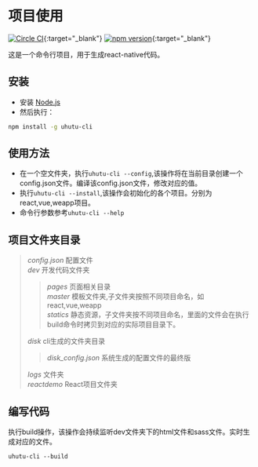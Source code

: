 # 项目使用  

[![Circle CI](https://circleci.com/gh/uhutu/uhutucli.svg?style=shield)](https://circleci.com/gh/uhutu/uhutucli){:target="_blank"} [![npm version](https://badge.fury.io/js/uhutu-cli.svg)](https://badge.fury.io/js/uhutu-cli){:target="_blank"}

这是一个命令行项目，用于生成react-native代码。

## 安装  
* 安装 [Node.js](https://nodejs.org/)  
* 然后执行：  

```bash
npm install -g uhutu-cli
```

## 使用方法  
* 在一个空文件夹，执行`uhutu-cli --config`,该操作将在当前目录创建一个config.json文件。编译该config.json文件，修改对应的值。
* 执行`uhutu-cli --install`,该操作会初始化的各个项目。分别为react,vue,weapp项目。
* 命令行参数参考`uhutu-cli --help`


## 项目文件夹目录

> *config.json*    配置文件  
> *dev*    开发代码文件夹  
>> *pages* 页面相关目录  
>> *master* 模板文件夹,子文件夹按照不同项目命名，如react,vue,weapp  
>> *statics* 静态资源，子文件夹按不同项目命名，里面的文件会在执行build命令时拷贝到对应的实际项目目录下。
>
> *disk*   cli生成的文件夹目录  
>> *disk_config.json* 系统生成的配置文件的最终版  
>
> *logs* 文件夹  
> *reactdemo*  React项目文件夹  



## 编写代码

执行build操作，该操作会持续监听dev文件夹下的html文件和sass文件。实时生成对应的文件。
```node
uhutu-cli --build
```

